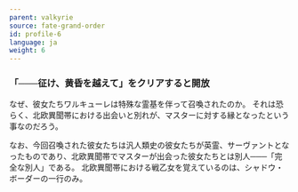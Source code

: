 ```yaml
---
parent: valkyrie
source: fate-grand-order
id: profile-6
language: ja
weight: 6
---
```


### 「───征け、黄昏を越えて」をクリアすると開放

なぜ、彼女たちワルキューレは特殊な霊基を伴って召喚されたのか。
それは恐らく、北欧異聞帯における出会いと別れが、マスターに対する縁となったという事なのだろう。

なお、今回召喚された彼女たちは汎人類史の彼女たちが英霊、サーヴァントとなったものであり、北欧異聞帯でマスターが出会った彼女たちとは別人───「完全な別人」である。
北欧異聞帯における戦乙女を覚えているのは、シャドウ・ボーダーの一行のみ。
